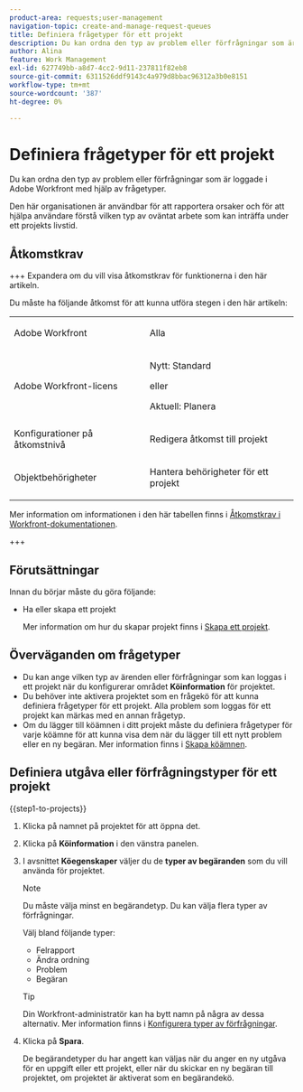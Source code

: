 ```yaml
---
product-area: requests;user-management
navigation-topic: create-and-manage-request-queues
title: Definiera frågetyper för ett projekt
description: Du kan ordna den typ av problem eller förfrågningar som är loggade i Adobe Workfront med hjälp av frågetyper.
author: Alina
feature: Work Management
exl-id: 627749bb-a8d7-4cc2-9d11-237811f82eb8
source-git-commit: 6311526ddf9143c4a979d8bbac96312a3b0e8151
workflow-type: tm+mt
source-wordcount: '387'
ht-degree: 0%

---
```


# Definiera frågetyper för ett projekt

Du kan ordna den typ av problem eller förfrågningar som är loggade i Adobe Workfront med hjälp av frågetyper.

Den här organisationen är användbar för att rapportera orsaker och för att hjälpa användare förstå vilken typ av oväntat arbete som kan inträffa under ett projekts livstid.

## Åtkomstkrav

+++ Expandera om du vill visa åtkomstkrav för funktionerna i den här artikeln.

Du måste ha följande åtkomst för att kunna utföra stegen i den här artikeln:

<table style="table-layout:auto"> 
 <col> 
 <col> 
 <tbody> 
  <tr> 
   <td role="rowheader">Adobe Workfront</td> 
   <td> <p>Alla</p> </td> 
  </tr> 
  <tr> 
   <td role="rowheader">Adobe Workfront-licens</td> 
   <td>
    <p>Nytt: Standard</p>
    <p>eller</p>
    <p>Aktuell: Planera</p></td>  
  </tr> 
  <tr> 
   <td role="rowheader">Konfigurationer på åtkomstnivå</td> 
   <td> <p>Redigera åtkomst till projekt</p></td> 
  </tr> 
  <tr> 
   <td role="rowheader">Objektbehörigheter</td> 
   <td> <p>Hantera behörigheter för ett projekt</p></td> 
  </tr> 
 </tbody> 
</table>

Mer information om informationen i den här tabellen finns i [Åtkomstkrav i Workfront-dokumentationen](/help/quicksilver/administration-and-setup/add-users/access-levels-and-object-permissions/access-level-requirements-in-documentation.md).

+++

## Förutsättningar

Innan du börjar måste du göra följande:

* Ha eller skapa ett projekt

  Mer information om hur du skapar projekt finns i [Skapa ett projekt](../../../manage-work/projects/create-projects/create-project.md).

## Överväganden om frågetyper

* Du kan ange vilken typ av ärenden eller förfrågningar som kan loggas i ett projekt när du konfigurerar området **Köinformation** för projektet.
* Du behöver inte aktivera projektet som en frågekö för att kunna definiera frågetyper för ett projekt. Alla problem som loggas för ett projekt kan märkas med en annan frågetyp.
* Om du lägger till köämnen i ditt projekt måste du definiera frågetyper för varje köämne för att kunna visa dem när du lägger till ett nytt problem eller en ny begäran. Mer information finns i [Skapa köämnen](../../../manage-work/requests/create-and-manage-request-queues/create-queue-topics.md).

## Definiera utgåva eller förfrågningstyper för ett projekt

{{step1-to-projects}}

1. Klicka på namnet på projektet för att öppna det.
1. Klicka på **Köinformation** i den vänstra panelen.
1. I avsnittet **Köegenskaper** väljer du de **typer av begäranden** som du vill använda för projektet.

   >[!NOTE]
   >
   >Du måste välja minst en begärandetyp. Du kan välja flera typer av förfrågningar.

   Välj bland följande typer:

   * Felrapport
   * Ändra ordning
   * Problem
   * Begäran

   >[!TIP]
   >
   >Din Workfront-administratör kan ha bytt namn på några av dessa alternativ. Mer information finns i [Konfigurera typer av förfrågningar](../../../administration-and-setup/set-up-workfront/configure-system-defaults/configure-request-types.md).

1. Klicka på **Spara**.

   De begärandetyper du har angett kan väljas när du anger en ny utgåva för en uppgift eller ett projekt, eller när du skickar en ny begäran till projektet, om projektet är aktiverat som en begärandekö.
